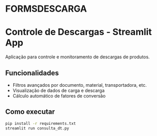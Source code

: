 # FORMSDESCARGA
# Controle de Descargas - Streamlit App

Aplicação para controle e monitoramento de descargas de produtos.

## Funcionalidades
- Filtros avançados por documento, material, transportadora, etc.
- Visualização de dados de carga e descarga
- Cálculo automático de fatores de conversão

## Como executar
```bash
pip install -r requirements.txt
streamlit run consulta_dt.py